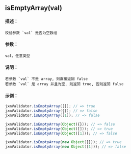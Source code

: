 
## isEmptyArray(val)

#### 描述：

    校验参数 `val` 是否为空数组

#### 参数：

    val，任意类型

#### 说明：

    若参数 `val` 不是 array, 则直接返回 false
    若参数 `val` 是 array 并且为空, 则返回 true, 否则返回 false

#### 示例：

```javascript
jxmValidator.isEmptyArray([]); // => true
jxmValidator.isEmptyArray({}); // => false
jxmValidator.isEmptyArray([1]); // => false

jxmValidator.isEmptyArray(Object({})); // => false
jxmValidator.isEmptyArray(Object([])); // => true
jxmValidator.isEmptyArray(Object([1])); // => false

jxmValidator.isEmptyArray(new Object([])); // => true
jxmValidator.isEmptyArray(new Object([1])); // => false
```
